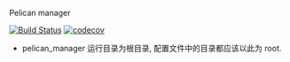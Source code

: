 Pelican manager

[![Build Status](https://travis-ci.org/xiaojieluo/pelican-manager.svg?branch=master)](https://travis-ci.org/xiaojieluo/pelican-manager)
[![codecov](https://codecov.io/gh/xiaojieluo/pelican-manager/branch/master/graph/badge.svg)](https://codecov.io/gh/xiaojieluo/pelican-manager)


- pelican_manager 运行目录为根目录, 配置文件中的目录都应该以此为 root.
